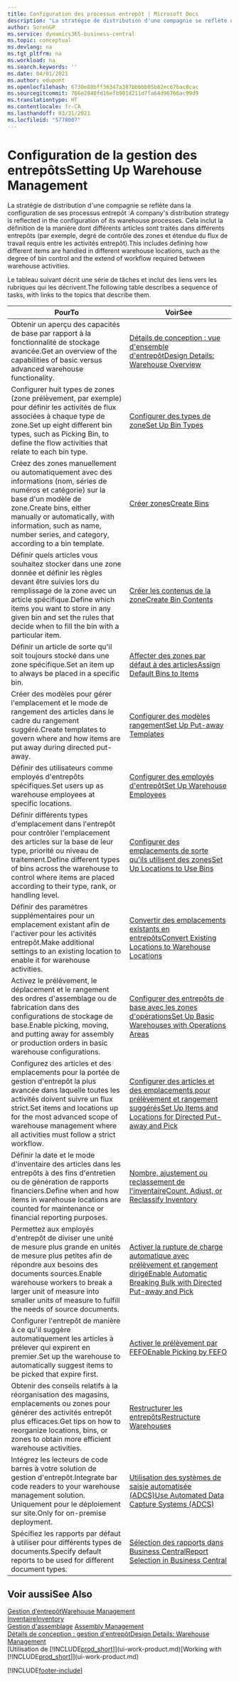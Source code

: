 ```yaml
---
title: Configuration des processus entrepôt | Microsoft Docs
description: "La stratégie de distribution d'une compagnie se reflète dans la configuration de ses processus entrepôt : Cela inclut la définition de la manière dont différents articles sont traités dans différents entrepôts (par exemple, degré de contrôle des zones et étendue du flux de travail requis entre les activités entrepôt)."
author: SorenGP
ms.service: dynamics365-business-central
ms.topic: conceptual
ms.devlang: na
ms.tgt_pltfrm: na
ms.workload: na
ms.search.keywords: ''
ms.date: 04/01/2021
ms.author: edupont
ms.openlocfilehash: 6730e88bff36347a387bbbbb05b82ec67bac8cac
ms.sourcegitcommit: 766e2840fd16efb901d211d7fa64d96766ac99d9
ms.translationtype: HT
ms.contentlocale: fr-CA
ms.lasthandoff: 03/31/2021
ms.locfileid: "5778007"
---
```

# <a name="setting-up-warehouse-management"></a><span data-ttu-id="27cb5-104">Configuration de la gestion des entrepôts</span><span class="sxs-lookup"><span data-stu-id="27cb5-104">Setting Up Warehouse Management</span></span>
<span data-ttu-id="27cb5-105">La stratégie de distribution d'une compagnie se reflète dans la configuration de ses processus entrepôt :</span><span class="sxs-lookup"><span data-stu-id="27cb5-105">A company's distribution strategy is reflected in the configuration of its warehouse processes.</span></span> <span data-ttu-id="27cb5-106">Cela inclut la définition de la manière dont différents articles sont traités dans différents entrepôts (par exemple, degré de contrôle des zones et étendue du flux de travail requis entre les activités entrepôt).</span><span class="sxs-lookup"><span data-stu-id="27cb5-106">This includes defining how different items are handled in different warehouse locations, such as the degree of bin control and the extend of workflow required between warehouse activities.</span></span>  

 <span data-ttu-id="27cb5-107">Le tableau suivant décrit une série de tâches et inclut des liens vers les rubriques qui les décrivent.</span><span class="sxs-lookup"><span data-stu-id="27cb5-107">The following table describes a sequence of tasks, with links to the topics that describe them.</span></span>   

|<span data-ttu-id="27cb5-108">**Pour**</span><span class="sxs-lookup"><span data-stu-id="27cb5-108">**To**</span></span>|<span data-ttu-id="27cb5-109">**Voir**</span><span class="sxs-lookup"><span data-stu-id="27cb5-109">**See**</span></span>|  
|------------|-------------|  
|<span data-ttu-id="27cb5-110">Obtenir un aperçu des capacités de base par rapport à la fonctionnalité de stockage avancée.</span><span class="sxs-lookup"><span data-stu-id="27cb5-110">Get an overview of the capabilities of basic versus advanced warehouse functionality.</span></span>|[<span data-ttu-id="27cb5-111">Détails de conception : vue d'ensemble d'entrepôt</span><span class="sxs-lookup"><span data-stu-id="27cb5-111">Design Details: Warehouse Overview</span></span>](design-details-warehouse-overview.md)|  
|<span data-ttu-id="27cb5-112">Configurer huit types de zones (zone prélèvement, par exemple) pour définir les activités de flux associées à chaque type de zone.</span><span class="sxs-lookup"><span data-stu-id="27cb5-112">Set up eight different bin types, such as Picking Bin, to define the flow activities that relate to each bin type.</span></span>|[<span data-ttu-id="27cb5-113">Configurer des types de zone</span><span class="sxs-lookup"><span data-stu-id="27cb5-113">Set Up Bin Types</span></span>](warehouse-how-to-set-up-bin-types.md)|  
|<span data-ttu-id="27cb5-114">Créez des zones manuellement ou automatiquement avec des informations (nom, séries de numéros et catégorie) sur la base d'un modèle de zone.</span><span class="sxs-lookup"><span data-stu-id="27cb5-114">Create bins, either manually or automatically, with information, such as name, number series, and category, according to a bin template.</span></span>|[<span data-ttu-id="27cb5-115">Créer zones</span><span class="sxs-lookup"><span data-stu-id="27cb5-115">Create Bins</span></span>](warehouse-how-to-create-individual-bins.md)|  
|<span data-ttu-id="27cb5-116">Définir quels articles vous souhaitez stocker dans une zone donnée et définir les règles devant être suivies lors du remplissage de la zone avec un article spécifique.</span><span class="sxs-lookup"><span data-stu-id="27cb5-116">Define which items you want to store in any given bin and set the rules that decide when to fill the bin with a particular item.</span></span>|[<span data-ttu-id="27cb5-117">Créer les contenus de la zone</span><span class="sxs-lookup"><span data-stu-id="27cb5-117">Create Bin Contents</span></span>](warehouse-how-to-set-up-bin-contents.md)|  
|<span data-ttu-id="27cb5-118">Définir un article de sorte qu'il soit toujours stocké dans une zone spécifique.</span><span class="sxs-lookup"><span data-stu-id="27cb5-118">Set an item up to always be placed in a specific bin.</span></span>|[<span data-ttu-id="27cb5-119">Affecter des zones par défaut à des articles</span><span class="sxs-lookup"><span data-stu-id="27cb5-119">Assign Default Bins to Items</span></span>](warehouse-how-to-assign-default-bins-to-items.md)|
|<span data-ttu-id="27cb5-120">Créer des modèles pour gérer l'emplacement et le mode de rangement des articles dans le cadre du rangement suggéré.</span><span class="sxs-lookup"><span data-stu-id="27cb5-120">Create templates to govern where and how items are put away during directed put-away.</span></span>|[<span data-ttu-id="27cb5-121">Configurer des modèles rangement</span><span class="sxs-lookup"><span data-stu-id="27cb5-121">Set Up Put-away Templates</span></span>](warehouse-how-to-set-up-put-away-templates.md)|
|<span data-ttu-id="27cb5-122">Définir des utilisateurs comme employés d'entrepôts spécifiques.</span><span class="sxs-lookup"><span data-stu-id="27cb5-122">Set users up as warehouse employees at specific locations.</span></span>|[<span data-ttu-id="27cb5-123">Configurer des employés d'entrepôt</span><span class="sxs-lookup"><span data-stu-id="27cb5-123">Set Up Warehouse Employees</span></span>](warehouse-how-to-set-up-warehouse-employees.md)|
|<span data-ttu-id="27cb5-124">Définir différents types d'emplacement dans l'entrepôt pour contrôler l'emplacement des articles sur la base de leur type, priorité ou niveau de traitement.</span><span class="sxs-lookup"><span data-stu-id="27cb5-124">Define different types of bins across the warehouse to control where items are placed according to their type, rank, or handling level.</span></span>|[<span data-ttu-id="27cb5-125">Configurer des emplacements de sorte qu'ils utilisent des zones</span><span class="sxs-lookup"><span data-stu-id="27cb5-125">Set Up Locations to Use Bins</span></span>](warehouse-how-to-set-up-locations-to-use-bins.md)|
|<span data-ttu-id="27cb5-126">Définir des paramètres supplémentaires pour un emplacement existant afin de l'activer pour les activités entrepôt.</span><span class="sxs-lookup"><span data-stu-id="27cb5-126">Make additional settings to an existing location to enable it for warehouse activities.</span></span>|[<span data-ttu-id="27cb5-127">Convertir des emplacements existants en entrepôts</span><span class="sxs-lookup"><span data-stu-id="27cb5-127">Convert Existing Locations to Warehouse Locations</span></span>](warehouse-how-to-convert-existing-locations-to-warehouse-locations.md)|
|<span data-ttu-id="27cb5-128">Activez le prélèvement, le déplacement et le rangement des ordres d'assemblage ou de fabrication dans des configurations de stockage de base.</span><span class="sxs-lookup"><span data-stu-id="27cb5-128">Enable picking, moving, and putting away for assembly or production orders in basic warehouse configurations.</span></span>|[<span data-ttu-id="27cb5-129">Configurer des entrepôts de base avec les zones d'opérations</span><span class="sxs-lookup"><span data-stu-id="27cb5-129">Set Up Basic Warehouses with Operations Areas</span></span>](warehouse-how-to-set-up-basic-warehouses-with-operations-areas.md)|  
|<span data-ttu-id="27cb5-130">Configurez des articles et des emplacements pour la portée de gestion d'entrepôt la plus avancée dans laquelle toutes les activités doivent suivre un flux strict.</span><span class="sxs-lookup"><span data-stu-id="27cb5-130">Set items and locations up for the most advanced scope of warehouse management where all activities must follow a strict workflow.</span></span>|[<span data-ttu-id="27cb5-131">Configurer des articles et des emplacements pour prélèvement et rangement suggérés</span><span class="sxs-lookup"><span data-stu-id="27cb5-131">Set Up Items and Locations for Directed Put-away and Pick</span></span>](warehouse-how-to-set-up-items-for-directed-put-away-and-pick.md)|  
|<span data-ttu-id="27cb5-132">Définir la date et le mode d'inventaire des articles dans les entrepôts à des fins d'entretien ou de génération de rapports financiers.</span><span class="sxs-lookup"><span data-stu-id="27cb5-132">Define when and how items in warehouse locations are counted for maintenance or financial reporting purposes.</span></span>|[<span data-ttu-id="27cb5-133">Nombre, ajustement ou reclassement de l'inventaire</span><span class="sxs-lookup"><span data-stu-id="27cb5-133">Count, Adjust, or Reclassify Inventory</span></span>](inventory-how-count-adjust-reclassify.md)|
|<span data-ttu-id="27cb5-134">Permettez aux employés d'entrepôt de diviser une unité de mesure plus grande en unités de mesure plus petites afin de répondre aux besoins des documents sources.</span><span class="sxs-lookup"><span data-stu-id="27cb5-134">Enable warehouse workers to break a larger unit of measure into smaller units of measure to fulfill the needs of source documents.</span></span>|[<span data-ttu-id="27cb5-135">Activer la rupture de charge automatique avec prélèvement et rangement dirigé</span><span class="sxs-lookup"><span data-stu-id="27cb5-135">Enable Automatic Breaking Bulk with Directed Put-away and Pick</span></span>](warehouse-enable-automatic-breaking-bulk-with-directed-put-away-and-pick.md)|  
|<span data-ttu-id="27cb5-136">Configurer l'entrepôt de manière à ce qu'il suggère automatiquement les articles à prélever qui expirent en premier.</span><span class="sxs-lookup"><span data-stu-id="27cb5-136">Set up the warehouse to automatically suggest items to be picked that expire first.</span></span>|[<span data-ttu-id="27cb5-137">Activer le prélèvement par FEFO</span><span class="sxs-lookup"><span data-stu-id="27cb5-137">Enable Picking by FEFO</span></span>](warehouse-picking-by-fefo.md)|
|<span data-ttu-id="27cb5-138">Obtenir des conseils relatifs à la réorganisation des magasins, emplacements ou zones pour générer des activités entrepôt plus efficaces.</span><span class="sxs-lookup"><span data-stu-id="27cb5-138">Get tips on how to reorganize locations, bins, or zones to obtain more efficient warehouse activities.</span></span>|[<span data-ttu-id="27cb5-139">Restructurer les entrepôts</span><span class="sxs-lookup"><span data-stu-id="27cb5-139">Restructure Warehouses</span></span>](warehouse-how-to-restructure-warehouses.md)|
|<span data-ttu-id="27cb5-140">Intégrez les lecteurs de code barres à votre solution de gestion d'entrepôt.</span><span class="sxs-lookup"><span data-stu-id="27cb5-140">Integrate bar code readers to your warehouse management solution.</span></span> <span data-ttu-id="27cb5-141">Uniquement pour le déploiement sur site.</span><span class="sxs-lookup"><span data-stu-id="27cb5-141">Only for on-premise deployment.</span></span>|[<span data-ttu-id="27cb5-142">Utilisation des systèmes de saisie automatisée (ADCS)</span><span class="sxs-lookup"><span data-stu-id="27cb5-142">Use Automated Data Capture Systems (ADCS)</span></span>](warehouse-use-automated-data-capture-systems-adcs.md)|
|<span data-ttu-id="27cb5-143">Spécifiez les rapports par défaut à utiliser pour différents types de documents.</span><span class="sxs-lookup"><span data-stu-id="27cb5-143">Specify default reports to be used for different document types.</span></span>|[<span data-ttu-id="27cb5-144">Sélection des rapports dans Business Central</span><span class="sxs-lookup"><span data-stu-id="27cb5-144">Report Selection in Business Central</span></span>](across-report-selections.md)|

## <a name="see-also"></a><span data-ttu-id="27cb5-145">Voir aussi</span><span class="sxs-lookup"><span data-stu-id="27cb5-145">See Also</span></span>  
[<span data-ttu-id="27cb5-146">Gestion d’entrepôt</span><span class="sxs-lookup"><span data-stu-id="27cb5-146">Warehouse Management</span></span>](warehouse-manage-warehouse.md)  
[<span data-ttu-id="27cb5-147">Inventaire</span><span class="sxs-lookup"><span data-stu-id="27cb5-147">Inventory</span></span>](inventory-manage-inventory.md)  
<span data-ttu-id="27cb5-148">[Gestion d'assemblage](assembly-assemble-items.md)  </span><span class="sxs-lookup"><span data-stu-id="27cb5-148">[Assembly Management](assembly-assemble-items.md)  </span></span>  
[<span data-ttu-id="27cb5-149">Détails de conception : gestion d'entrepôt</span><span class="sxs-lookup"><span data-stu-id="27cb5-149">Design Details: Warehouse Management</span></span>](design-details-warehouse-management.md)  
<span data-ttu-id="27cb5-150">[Utilisation de [!INCLUDE[prod_short](includes/prod_short.md)]](ui-work-product.md)</span><span class="sxs-lookup"><span data-stu-id="27cb5-150">[Working with [!INCLUDE[prod_short](includes/prod_short.md)]](ui-work-product.md)</span></span>


[!INCLUDE[footer-include](includes/footer-banner.md)]